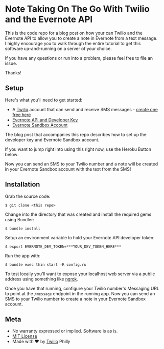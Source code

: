 # Note Taking On The Go With Twilio and the Evernote API

This is the code repo for a blog post on how your can Twilio and the Evernote API to allow you to create a note in Evernote from a text message. I highly encourage you to walk through the entire tutorial to get this software up-and-running on a server of your choice.

If you have any questions or run into a problem, please feel free to file an issue. 

Thanks!

## Setup

Here's what you'll need to get started:

* A [Twilio](http://twilio.com) account that can send and receive SMS messages - [create one free here](http://twilio.com/try-twilio)
* [Evernote API and Developer Key](https://dev.evernote.com/#apikey)
* [Evernote Sandbox Account](http://sandbox.evernote.com)

The blog post that accompanies this repo describes how to set up the developer key and Evernote Sandbox account.

If you want to jump right into using this right now, use the Heroku Button below:


Now you can send an SMS to your Twilio number and a note will be created in your Evernote Sandbox account with the text from the SMS!

## Installation

Grab the source code:

```
$ git clone <this repo>
```

Change into the directory that was created and install the required gems using Bundler:

```
$ bundle install
```

Setup an environment variable to hold your Evernote API developer token:

```
$ export EVERNOTE_DEV_TOKEN=***YOUR_DEV_TOKEN_HERE***
```

Run the app with:

```
$ bundle exec thin start -R config.ru
```

To test locally you'll want to expose your localhost web server via a public address using something like [ngrok](https://ngrok.com/). 

Once you have that running, configure your Twilio number's Messaging URL to point at the `/message` endpoint in the running app. Now you can send an SMS to your Twilio number to create a note in your Evernote Sandbox account.

## Meta

* No warranty expressed or implied. Software is as is.
* [MIT License](http://www.opensource.org/licenses/mit-license.html)
* Made with ♥ by [Twilio](http://twilio.com) Philly
